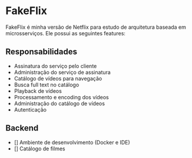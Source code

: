 # FakeFlix

FakeFlix é minha versão de Netflix para estudo de arquitetura baseada em microsserviços. Ele possui as seguintes features:

## Responsabilidades

- Assinatura do serviço pelo cliente
- Administração do serviço de assinatura
- Catálogo de vídeos para navegação
- Busca full text no catálogo
- Playback de vídeos
- Processamento e encoding dos vídeos
- Administração do catálogo de vídeos
- Autenticação

## Backend

- [] Ambiente de desenvolvimento (Docker e IDE)
- [] Catálogo de filmes
